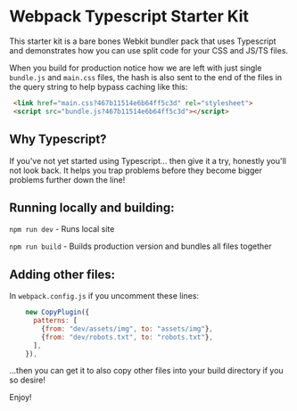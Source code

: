 # Webpack Typescript Starter Kit

This starter kit is a bare bones Webkit bundler pack that uses Typescript and demonstrates how you can use split code for your CSS and JS/TS files.

When you build for production notice how we are left with just single `bundle.js` and `main.css` files, the hash is also sent to the end of the files in the query string to help bypass caching like this:

```html
 <link href="main.css?467b11514e6b64ff5c3d" rel="stylesheet">
 <script src="bundle.js?467b11514e6b64ff5c3d"></script>
```

## Why Typescript?

If you've not yet started using Typescript... then give it a try, honestly you'll not look back. It helps you trap problems before they become bigger problems further down the line!

## Running locally and building:

`npm run dev` - Runs local site

`npm run build` - Builds production version and bundles all files together


## Adding other files:

In `webpack.config.js` if you uncomment these lines:

```js
    new CopyPlugin({
      patterns: [
        {from: "dev/assets/img", to: "assets/img"},
        {from: "dev/robots.txt", to: "robots.txt"},
      ],
    }),
```

...then you can get it to also copy other files into your build directory if you so desire!

Enjoy!